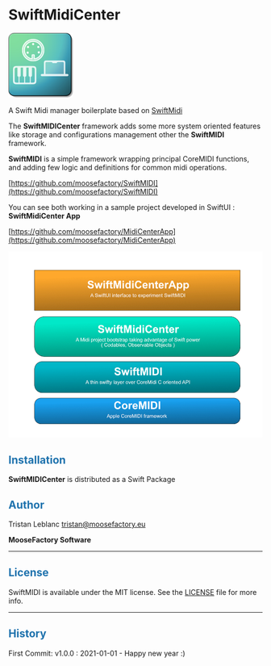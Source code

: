 # SwiftMidiCenter
![Icon](Icon.png)

A Swift Midi manager boilerplate based on [SwiftMidi](https://github.com/moosefactory/SwiftMIDI)

The **SwiftMIDICenter** framework adds some more system oriented features like storage and configurations management other the **SwiftMIDI** framework.

**SwiftMIDI** is a simple framework wrapping principal CoreMIDI functions, and adding few logic and definitions for common midi operations.

[https://github.com/moosefactory/SwiftMIDI](https://github.com/moosefactory/SwiftMIDI)


You can see both working in a sample project developed in SwiftUI : **SwiftMidiCenter App**

[https://github.com/moosefactory/MidiCenterApp](https://github.com/moosefactory/MidiCenterApp)


![Scheme](Documentation/SwiftMIDI_ReadMe_Scheme.jpg)

## <font color='#1E72AD'>Installation</font>

**SwiftMIDICenter** is distributed as a Swift Package

## <font color='#1E72AD'>Author</font>

Tristan Leblanc <tristan@moosefactory.eu>

**MooseFactory Software**

***

## <font color='#1E72AD'>License</font>

SwiftMIDI is available under the MIT license. See the [LICENSE](LICENSE) file for more info.

***


## <font color='#1E72AD'>History</font>

First Commit:
v1.0.0 : 2021-01-01 - Happy new year :)
